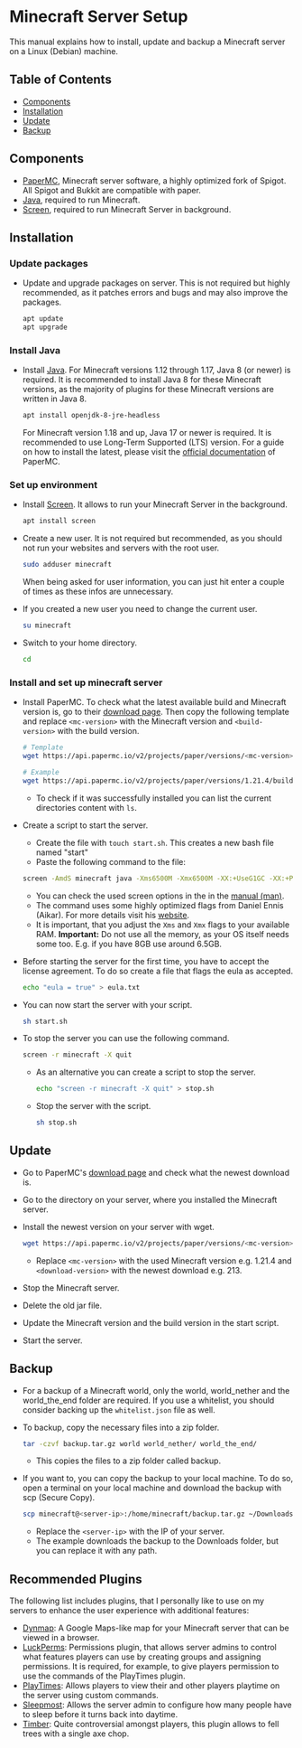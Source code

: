 # Minecraft Server Setup

This manual explains how to install, update and backup a Minecraft server on a Linux (Debian) machine.

## Table of Contents
- [Components](#components)
- [Installation](#installation)
- [Update](#update)
- [Backup](#backup)

## Components

* [PaperMC](https://papermc.io/), Minecraft server software, a highly optimized fork of Spigot. All Spigot and Bukkit are compatible with paper.
* [Java](https://openjdk.java.net/), required to run Minecraft.
* [Screen](https://wiki.ubuntuusers.de/Screen/), required to run Minecraft Server in background.



## Installation

### Update packages

* Update and upgrade packages on server. This is not required but highly recommended, as it patches errors and bugs and may also improve the packages.

  ```bash
  apt update
  apt upgrade
  ```

### Install Java
* Install [Java](https://openjdk.java.net/). For Minecraft versions 1.12 through 1.17, Java 8 (or newer) is required. It is recommended to install Java 8 for these Minecraft versions, as the majority of plugins for these Minecraft versions are written in Java 8.

  ```bash
  apt install openjdk-8-jre-headless
  ```

  For Minecraft version 1.18 and up, Java 17 or newer is required. It is recommended to use Long-Term Supported (LTS) version. For a guide on how to install the latest, please visit the [official documentation](https://docs.papermc.io/misc/java-install) of PaperMC.

  
### Set up environment
* Install [Screen](https://wiki.ubuntuusers.de/Screen/). It allows to run your Minecraft Server in the background.

  ```bash
  apt install screen
  ```

* Create a new user. It is not required but recommended, as you should not run your websites and servers with the root user.

  ```bash
  sudo adduser minecraft
  ```

  When being asked for user information, you can just hit enter a couple of times as these infos are unnecessary.

* If you created a new user you need to change the current user.

  ```bash
  su minecraft
  ```

* Switch to your home directory.

  ```bash
  cd
  ```

### Install and set up minecraft server
* Install PaperMC. To check what the latest available build and Minecraft version is, go to their [download page](https://papermc.io/downloads). Then copy the following template and replace `<mc-version>` with the Minecraft version and `<build-version>` with the build version.

  ```bash
  # Template
  wget https://api.papermc.io/v2/projects/paper/versions/<mc-version>/builds/<build-version>/downloads/paper-<mc-version>-<build-version>.jar
  
  # Example
  wget https://api.papermc.io/v2/projects/paper/versions/1.21.4/builds/212/downloads/paper-1.21.4-212.jar
  ```

  * To check if it was successfully installed you can list the current directories content with `ls`.

* Create a script to start the server.

  * Create the file with `touch start.sh`. This creates a new bash file named "start"
  * Paste the following command to the file:

  ```bash
  screen -AmdS minecraft java -Xms6500M -Xmx6500M -XX:+UseG1GC -XX:+ParallelRefProcEnabled -XX:MaxGCPauseMillis=200 -XX:+UnlockExperimentalVMOptions -XX:+DisableExplicitGC -XX:+AlwaysPreTouch -XX:G1NewSizePercent=30 -XX:G1MaxNewSizePercent=40 -XX:G1HeapRegionSize=8M -XX:G1ReservePercent=20 -XX:G1HeapWastePercent=5 -XX:G1MixedGCCountTarget=4 -XX:InitiatingHeapOccupancyPercent=15 -XX:G1MixedGCLiveThresholdPercent=90 -XX:G1RSetUpdatingPauseTimePercent=5 -XX:SurvivorRatio=32 -XX:+PerfDisableSharedMem -XX:MaxTenuringThreshold=1 -Dusing.aikars.flags=https://mcflags.emc.gs -Daikars.new.flags=true -jar /home/minecraft/paper-<mc-version>-<build-version>.jar nogui
  ```

  * You can check the used screen options in the in the [manual (man)](https://linux.die.net/man/1/screen).
  * The command uses some highly optimized flags from Daniel Ennis (Aikar). For more details visit his [website](https://aikar.co/2018/07/02/tuning-the-jvm-g1gc-garbage-collector-flags-for-minecraft/).
  * It is important, that you adjust the `Xms` and `Xmx` flags to your available RAM. **Important:** Do not use all the memory, as your OS itself needs some too. E.g. if you have 8GB use around 6.5GB.

* Before starting the server for the first time, you have to accept the license agreement. To do so create a file that flags the eula as accepted.

  ```bash
  echo "eula = true" > eula.txt
  ```

* You can now start the server with your script.

  ```bash
  sh start.sh
  ```

* To stop the server you can use the following command.

  ```bash
  screen -r minecraft -X quit
  ```

  * As an alternative you can create a script to stop the server.

    ```bash
    echo "screen -r minecraft -X quit" > stop.sh
    ```

  * Stop the server with the script.

    ```bash
    sh stop.sh
    ```



## Update

* Go to PaperMC's [download page](https://papermc.io/downloads/paper) and check what the newest download is.

* Go to the directory on your server, where you installed the Minecraft server.

* Install the newest version on your server with wget.

  ```bash
  wget https://api.papermc.io/v2/projects/paper/versions/<mc-version>/builds/<download-version>/downloads/paper-<mc-version>-<download-version>.jar
  ```

  * Replace `<mc-version>` with the used Minecraft version e.g. 1.21.4 and `<download-version>` with the newest download e.g. 213.

* Stop the Minecraft server.

* Delete the old jar file.

* Update the Minecraft version and the build version in the start script.

* Start the server.



## Backup

* For a backup of a Minecraft world, only the world, world_nether and the world_the_end folder are required. If you use a whitelist, you should consider backing up the `whitelist.json` file as well.

* To backup, copy the necessary files into a zip folder.

  ```bash
  tar -czvf backup.tar.gz world world_nether/ world_the_end/
  ```

  * This copies the files to a zip folder called backup.

* If you want to, you can copy the backup to your local machine. To do so, open a terminal on your local machine and download the backup with scp (Secure Copy).

  ```bash
  scp minecraft@<server-ip>:/home/minecraft/backup.tar.gz ~/Downloads/
  ```

  * Replace the `<server-ip>` with the IP of your server.
  * The example downloads the backup to the Downloads folder, but you can replace it with any path.


## Recommended Plugins
The following list includes plugins, that I personally like to use on my servers to enhance the user experience with additional features: 

* [Dynmap](https://www.spigotmc.org/resources/dynmap%C2%AE.274/): A Google Maps-like map for your Minecraft server that can be viewed in a browser.
* [LuckPerms](https://www.spigotmc.org/resources/luckperms.28140/): Permissions plugin, that allows server admins to control what features players can use by creating groups and assigning permissions. It is required, for example, to give players permission to use the commands of the PlayTimes plugin.
* [PlayTimes](https://www.spigotmc.org/resources/playtimes-track-player-playtime.58858/): Allows players to view their and other players playtime on the server using custom commands.
* [Sleepmost](https://www.spigotmc.org/resources/sleep-most-1-8-1-21-x-the-most-advanced-sleep-plugin-available-percentage-animations.60623/): Allows the server admin to configure how many people have to sleep before it turns back into daytime.
* [Timber](https://www.spigotmc.org/resources/timber-1-14-%E2%87%BE-1-21-4.113160/): Quite controversial amongst players, this plugin allows to fell trees with a single axe chop.
